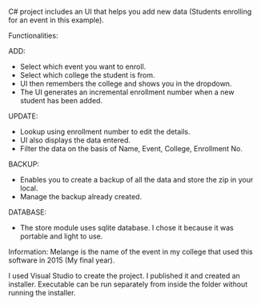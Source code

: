 C# project includes an UI that helps you add new data (Students enrolling for an event in this example).

Functionalities:
 
ADD:

 - Select which event you want to enroll.
 - Select which college the student is from.
 - UI then remembers the college and shows you in the dropdown.
 - The UI generates an incremental enrollment number when a new student has been added.

UPDATE:

 - Lookup using enrollment number to edit the details. 
 - UI also displays the data entered. 
 - Filter the data on the basis of Name, Event, College, Enrollment No.
 
BACKUP: 

 - Enables you to create a backup of all the data and store the zip in your local.
 - Manage the backup already created. 
 
 DATABASE:
  - The store module uses sqlite database. I chose it because it was portable and light to use.
  

Information:
 Melange is the name of the event in my college that used this software in 2015 (My final year).
 
I used Visual Studio to create the project. I published it and created an installer. Executable can be run separately from inside the folder without running the installer.
 
